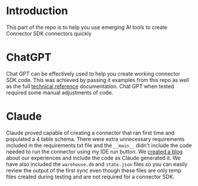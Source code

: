 # Introduction
This part of the repo is to help you use emerging AI tools to create Connector SDK connectors quickly


# ChatGPT
Chat GPT can be effectively used to help you create working connector SDK code. This was achieved by passing it examples from this repo as well as the full [technical reference](https://fivetran.com/docs/connector-sdk/technical-reference) documentation. Chat GPT when tested required some manual adjustments of code.

# Claude
Claude proved capable of creating a connector that ran first time and populated a 4 table schema. There were extra unnecessary requirements included in the requirements.txt file and the `__main__` didn't include the code needed to run the connector using my IDE run button. We [created a blog](link_to_blog) about our experiences and include the code as Claude generated it. We have also included the `warehouse.db` and `state.json` files so you can easily review the output of the first sync even though these files are only temp files created during testing and are not required for a connector SDK.